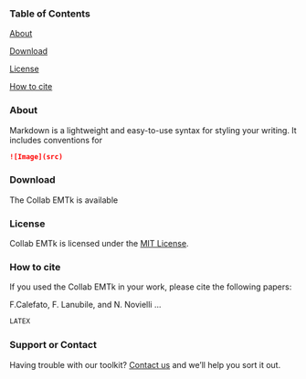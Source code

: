 ### Table of Contents

[About](#about)

[Download](#download)

[License](#license)

[How to cite](#how-to-cite)

### About 

Markdown is a lightweight and easy-to-use syntax for styling your writing. It includes conventions for

```markdown
![Image](src)
```

### Download

The Collab EMTk is available 

### License

Collab EMTk is licensed under the [MIT License](https://github.com/collab-uniba/emtk/blob/master/LICENSE).

### How to cite

If you used the Collab EMTk in your work, please cite the following papers:

F.Calefato, F. Lanubile, and N. Novielli ...
```latex
LATEX
```

### Support or Contact

Having trouble with our toolkit? [Contact us](https://collab.di.unibait/members) and we’ll help you sort it out.
